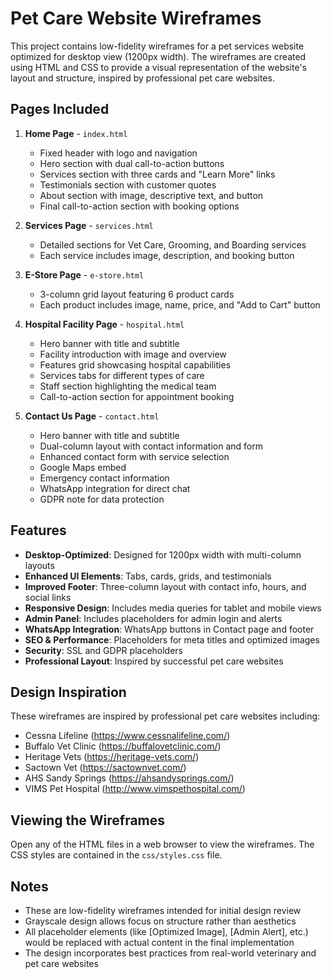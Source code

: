 # Pet Care Website Wireframes

This project contains low-fidelity wireframes for a pet services website optimized for desktop view (1200px width). The wireframes are created using HTML and CSS to provide a visual representation of the website's layout and structure, inspired by professional pet care websites.

## Pages Included

1. **Home Page** - `index.html`
   - Fixed header with logo and navigation
   - Hero section with dual call-to-action buttons
   - Services section with three cards and "Learn More" links
   - Testimonials section with customer quotes
   - About section with image, descriptive text, and button
   - Final call-to-action section with booking options

2. **Services Page** - `services.html`
   - Detailed sections for Vet Care, Grooming, and Boarding services
   - Each service includes image, description, and booking button

3. **E-Store Page** - `e-store.html`
   - 3-column grid layout featuring 6 product cards
   - Each product includes image, name, price, and "Add to Cart" button

4. **Hospital Facility Page** - `hospital.html`
   - Hero banner with title and subtitle
   - Facility introduction with image and overview
   - Features grid showcasing hospital capabilities
   - Services tabs for different types of care
   - Staff section highlighting the medical team
   - Call-to-action section for appointment booking

5. **Contact Us Page** - `contact.html`
   - Hero banner with title and subtitle
   - Dual-column layout with contact information and form
   - Enhanced contact form with service selection
   - Google Maps embed
   - Emergency contact information
   - WhatsApp integration for direct chat
   - GDPR note for data protection

## Features

- **Desktop-Optimized**: Designed for 1200px width with multi-column layouts
- **Enhanced UI Elements**: Tabs, cards, grids, and testimonials
- **Improved Footer**: Three-column layout with contact info, hours, and social links
- **Responsive Design**: Includes media queries for tablet and mobile views
- **Admin Panel**: Includes placeholders for admin login and alerts
- **WhatsApp Integration**: WhatsApp buttons in Contact page and footer
- **SEO & Performance**: Placeholders for meta titles and optimized images
- **Security**: SSL and GDPR placeholders
- **Professional Layout**: Inspired by successful pet care websites

## Design Inspiration

These wireframes are inspired by professional pet care websites including:
- Cessna Lifeline (https://www.cessnalifeline.com/)
- Buffalo Vet Clinic (https://buffalovetclinic.com/)
- Heritage Vets (https://heritage-vets.com/)
- Sactown Vet (https://sactownvet.com/)
- AHS Sandy Springs (https://ahsandysprings.com/)
- VIMS Pet Hospital (http://www.vimspethospital.com/)

## Viewing the Wireframes

Open any of the HTML files in a web browser to view the wireframes. The CSS styles are contained in the `css/styles.css` file.

## Notes

- These are low-fidelity wireframes intended for initial design review
- Grayscale design allows focus on structure rather than aesthetics
- All placeholder elements (like [Optimized Image], [Admin Alert], etc.) would be replaced with actual content in the final implementation
- The design incorporates best practices from real-world veterinary and pet care websites 
